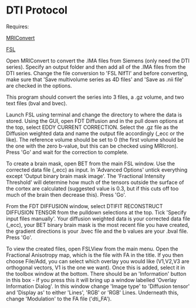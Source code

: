 # DTI Protocol

Requires:

[MRIConvert](http://lcni.uoregon.edu/~jolinda/MRIConvert/)

[FSL](http://fsl.fmrib.ox.ac.uk/fsl/fslwiki/)


Open MRIConvert to convert the .IMA files from Siemens (only need the DTI series). Specify an output folder and then add all of the .IMA files from the DTI series. Change the file conversion to 'FSL NIfTI' and before converting, make sure that 'Save multivolume series as 4D files' and 'Save as .nii file' are checked in the options. 

This program should convert the series into 3 files, a .gz volume, and two text files (bval and bvec).

Launch FSL using terminal and change the directory to where the data is stored. Using the GUI, open FDT Diffusion and in the pull down options at the top, select EDDY CURRENT CORRECTION. Select the .gz file as the Diffusion weighted data and name the output file accordingly (_ecc or the like). The reference volume should be set to 0 (the first volume should be the one with the zero b-value, but this can be checked using MRIcron). Press 'Go' and wait for the correction to complete.

To create a brain mask, open BET from the main FSL window. Use the corrected data file (_ecc) as input. In 'Advanced Options' untick everything except 'Output binary brain mask image'. The 'Fractional Intensity Threshold' will determine how much of the tensors outside the surface of the cortex are calculated (suggested value is 0.3, but if this cuts off too much of the brain then decrease this). Press 'Go'.

From the FDT DIFFUSION window, select DTIFIT RECONSTRUCT DIFFUSION TENSOR from the pulldown selections at the top. Tick 'Specify input files manually'. Your diffusion weighted data is your corrected data file (_ecc), your BET binary brain mask is the most recent file you have created, the gradient directions is your .bvec file and the b values are your .bval file. Press 'Go'.

To view the created files, open FSLView from the main menu. Open the Fractional Anisotropy map, which is the file with FA in the title. If you then choose File/Add, you can select which overlay you would like (V1,V2,V3 are orthogonal vectors, V1 is the one we want). Once this is added, select it in the toolbox window at the bottom. There should be an 'Information' button in this box - if you press this it will bring up a window labelled 'Overlay Information Dialog'. In this window change 'Image type' to 'Diffusion tensor' and 'Display as' to either 'Lines', 'RGB' or 'RGB' Lines. Underneath this, change 'Modulation' to the FA file ('dti_FA').

